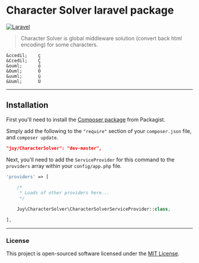# Character Solver laravel package
[![Laravel](https://img.shields.io/badge/Laravel-5.1-orange.svg?style=flat-square)](http://laravel.com)

> Character Solver is global middleware solution (convert back html encoding) for some characters.

```
&ccedil;    ç
&Ccedil;    Ç
&ouml;      ö
&Ouml;      Ö
&uuml;      ü
&Uuml;      Ü
```

----------

## Installation

First you'll need to install the [Composer package](https://packagist.org/packages/juy/CharacterSolver) from Packagist.

Simply add the following to the `"require"` section of your `composer.json` file, and `composer update`.

```json
"juy/CharacterSolver": "dev-master",
```

Next, you'll need to add the `ServiceProvider` for this command to the `providers` array within your `config/app.php` file.

```php
'providers' => [

    /*
     * Loads of other providers here...
     */

    Juy\CharacterSolver\CharacterSolverServiceProvider::class,

],
```

----------

### License
This project is open-sourced software licensed under the [MIT License](LICENSE.txt).